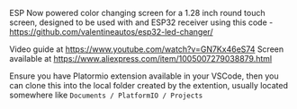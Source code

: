 ESP Now powered color changing screen for a 1.28 inch round touch screen, designed to be used with and ESP32 receiver using this code - https://github.com/valentineautos/esp32-led-changer/

Video guide at https://www.youtube.com/watch?v=GN7Kx46eS74
Screen available at https://www.aliexpress.com/item/1005007279038879.html

Ensure you have Platormio extension available in your VSCode, then you can clone this into the local folder created by the extention, usually located somewhere like `Documents / PlatformIO / Projects`

